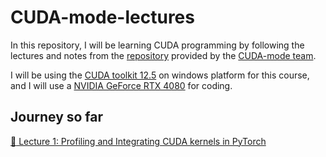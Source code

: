 # CUDA-mode-lectures

In this repository, I will be learning CUDA programming by following the lectures and notes from the [repository](https://github.com/cuda-mode/lectures) provided by the [CUDA-mode team](https://github.com/cuda-mode). 

I will be using the [CUDA toolkit 12.5](https://developer.nvidia.com/cuda-downloads?target_os=Windows&target_arch=x86_64) on windows platform for this course, and I will use a [NVIDIA GeForce RTX 4080](https://www.nvidia.com/en-us/geforce/graphics-cards/40-series/rtx-4080-family/) for coding.

## Journey so far

<a href="./lecture_001/README.md" alt="Please see the link for details">:link: Lecture 1: Profiling and Integrating CUDA kernels in PyTorch</a>